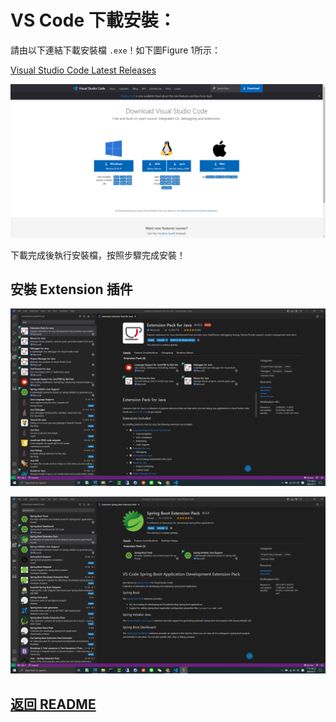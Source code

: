 # VS Code 下載安裝：

請由以下連結下載安裝檔 `.exe`！如下圖Figure 1所示：

[Visual Studio Code Latest Releases](https://code.visualstudio.com/download)

![Figure 1](./imgs/vscode-download.png)

下載完成後執行安裝檔，按照步驟完成安裝！

## 安裝 Extension 插件

![Figure 2](./imgs/vscode-java-extension-pack.png)

![Figure 3](./imgs/vscode-spring-boot-extension-pack.png)

## [返回 README](README.md)
